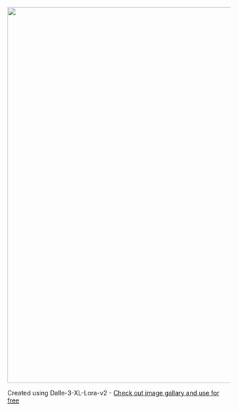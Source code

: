 
<a href="https://github.com/6rz6/AI-Directory-2024/wiki/Home"><img src="https://github.com/6rz6/AI-Directory-2024/assets/102882394/a37785a9-59ff-45a2-bec6-caeb3175e10b" width="1080" height="850"></a>

Created using Dalle-3-XL-Lora-v2 - [Check out image gallary and use for free](https://github.com/6rz6/AI-Directory-2024/wiki/Generative-AI-Directory-2024-%F0%9F%A4%96-rzAI#dall-e-3-xl-lora-v2-)

